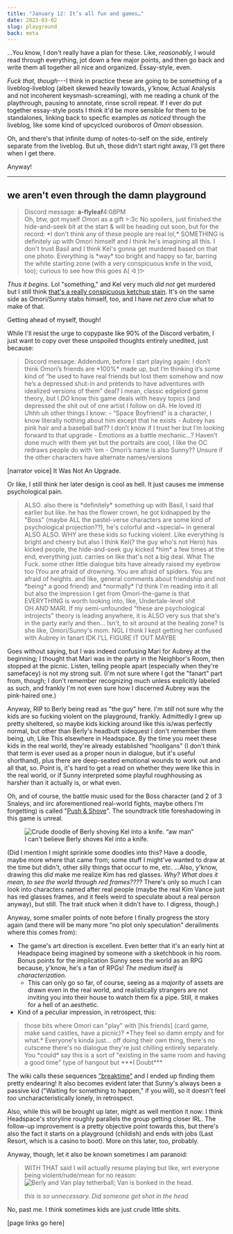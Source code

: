 ```yaml
---
title: "January 12: It’s all fun and games…"
date: 2023-03-02
slug: playground
back: meta
---
```

...You know, I don't really have a plan for these. Like, *reasonably,* I would read through everything, jot down a few major points, and then go back and write them all together all nice and organized. Essay-style, even.

*Fuck that, though*---I think in practice these are going to be something of a liveblog-liveblog (albeit skewed heavily towards, y'know, Actual Analysis and not incoherent keysmash-screaming), with me reading a chunk of the playthrough, pausing to annotate, rinse scroll repeat. If I ever *do* put together essay-style posts I think it'd be more sensible for them to be standalones, linking back to specfic examples *as noticed* through the liveblog, like some kind of upcyclced ouroboros of <i class="omo">Omori</i> obsession.

Oh, and there's that infinite dump of notes-to-self on the side, entirely separate from the liveblog. But uh, those didn't start right away, I'll get there when I get there.

Anyway!

----

## we aren't even through the damn playground
<blockquote class="dc" markdown="1">
<div class="dc-info"><span class="x">Discord message: </span><b>a-flyleaf</b><span class="time">4:08PM</span></div>
Oh, btw, got myself <i class="omo">Omori</i> as a gift >:3c No spoilers, just finished the hide-and-seek bit at the start & will be heading out soon, but for the record: *I don't think any of these people are real lol,* <em style="text-transform:uppercase;font-style:normal;">something</em> is definitely up with Omori himself and I think he's imagining all this. I don't trust Basil and I think Kel's gonna get murdered based on that one photo. Everything is *way* too bright and happy so far, barring the white starting zone (with a very conspicuous knife in the void, too); curious to see how this goes <span class="inline-block;">ᕕ( ᐛ )ᕗ</span>
</blockquote>

<i>Thus it begins.</i> Lol "something," and Kel very much *did not* get murdered but I still think [that's a really conspicuous ketchup stain](https://omori.fandom.com/wiki/PHOTO_ALBUM?file=DW_ALBUM_09.png). It's on the same side as Omori/Sunny stabs himself, too, and I have *net zero* clue what to make of that.

Getting ahead of myself, though!

While I'll resist the urge to copypaste like 90% of the Discord verbatim, I just want to copy over these unspoiled thoughts entirely unedited, just because:

<blockquote class="dc">
<div class="msg" markdown="1">
<span class="x">Discord message: </span>Addendum, before I start playing again: I don’t think Omori’s friends are *100%* made up, but I’m thinking it’s some kind of “he used to have real friends but lost them somehow and now he’s a depressed shut-in and pretends to have adventures with idealized versions of them” deal? I mean, classic edgelord game theory, but I <em style="text-transform:uppercase;">do</em> know this game deals with heavy topics (and depressed the shit out of one artist I follow on dA. He loved it)
</div><div class="msg" markdown="1">
Uhhh uh other things I know:
- “Space Boyfriend” is a character, I know literally nothing about him except that he exists
- Aubrey has pink hair and a baseball bat?? I don’t know if I trust her but I’m looking forward to that upgrade
- Emotions as a battle mechanic…? Haven’t done much with them yet but the portraits are cool, I like the OC redraws people do with ‘em
- Omori’s name is also Sunny?? Unsure if the other characters have alternate names/versions
</div></blockquote>

[narrator voice] It Was Not An Upgrade.

Or like, I still think her later design is cool as hell. It just causes me immense psychological pain.

<blockquote class="dc"><div class="msg" markdown="1">
<em style="text-transform:uppercase;font-style:normal;">Also.</em> also there is *definitely* something up with Basil, I said that earlier but like. he has the flower crown, he got kidnapped by the "Boss" (maybe <em style="text-transform:uppercase;font-style:normal;">all</em> the pastel-verse characters are some kind of psychological projection??), he's colorful and ~special~ in general
</div><div class="msg" markdown="1">
<em style="text-transform:uppercase;font-style:normal;">Also also. Why</em> are these kids so fucking violent. Like everything is bright and cheery but also I think Kel(? the guy who's not Hero) has kicked people, the hide-and-seek guy kicked *him* a few times at the end, everything just. carries on like that's not a big deal. What The Fuck. some other little dialogue bits have already raised my eyebrow too (You are afraid of drowning. You are afraid of spiders. You are afraid of heights. and like, general comments about friendship and not *being* a good friend) and *normally* I'd think I'm reading into it all but also the impression I get from Omori-the-game is that <em style="text-transform:uppercase;font-style:normal;">everything</em> is worth looking into, like, Undertale-level shit
</div><div class="msg" markdown="1">
<em style="text-transform:uppercase;font-style:normal;">Oh and Mari.</em> If my semi-unfounded "these are psychological introjects" theory is leading anywhere, it is <em style="text-transform:uppercase;font-style:normal;">also</em> very sus that she's in the party early and then... Isn't, to sit around at the healing zone? Is she like, Omori/Sunny's mom. NGL I think I kept getting her confused with Aubrey in fanart <em style="text-transform:uppercase;font-style:normal;">IDK I'll figure it out maybe</em>
</div></blockquote>

Goes without saying, but I was indeed confusing Mari for Aubrey at the beginning; I thought that Mari was in the party in the Neighbor's Room, then stopped at the picnic. Listen, telling people apart (especially when they're samefacey) is not my strong suit. (I'm not sure where I got the "fanart" part from, though; I don't remember recognizing much unless explicitly labeled as such, and frankly I'm not even sure how I discerned Aubrey was the pink-haired one.)

Anyway, RIP to Berly being read as "the guy" here. I'm *still* not sure why the kids are so fucking violent on the playground, frankly. Admittedly I grew up pretty sheltered, so maybe kids kicking around like this is/was perfectly normal, but other than Berly's headbutt sidequest I don't remember them being, uh, Like This elsewhere in Headspace. By the time you meet these kids in the real world, they're already established "hooligans" (I don't think that term is ever used as a proper noun in dialogue, but it's useful shorthand), plus there are deep-seated emotional wounds to work out and all that, so. Point is, it's hard to get a read on whether they were like this in the real world, or if Sunny interpreted some playful roughhousing as harsher than it actually is, or what even.

Oh, and of course, the battle music used for the Boss character (and 2 of 3 Snaleys, and iirc aforementioned real-world fights, maybe others I'm forgetting) is called "[Push & Shove](https://piped.video/watch?v=tnyNKmndmRg)". The soundtrack title foreshadowing in this game is unreal.

<figure id="doodl"><img src="{%include url.html%}/assets/img/misc/getshovedidiot.png" alt="Crude doodle of Berly shoving Kel into a knife. “aw man”" title="Crude doodle of Berly shoving Kel into a knife. “aw man”">
<figcaption markdown="1">
I can't believe Berly shoves Kel into a knife.
</figcaption></figure>

(Did I mention I might sprinkle some doodles into this? Have a doodle, maybe more where that came from; some stuff I might've wanted to draw at the time but didn't, other silly things that occur to me, etc. ...Also, y'know, drawing this *did* make me realize Kim has red glasses. *Why? What does it mean, to see the world through red frames????* There's only so much I can look into characters named after real people (maybe the real Kim Vance just has red glasses frames, and it feels weird to speculate about a real person anyway), but still. The trait *stuck* when it didn't have to. I digress, though.)

Anyway, some smaller points of note before I finally progress the story again (and there will be many more "no plot only speculation" derailments where this comes from):

- The game's art direction is excellent. Even better that it's an early hint at Headspace being imagined by someone with a sketchbook in his room. Bonus points for the implication Sunny sees the world as an RPG because, y'know, he's a fan of RPGs! *The medium itself is characterization.*
	- This can only go so far, of course, seeing as a *majority* of assets are drawn even in the real world, and realistically strangers are not inviting you into their house to watch them fix a pipe. Still, it makes for a hell of an aesthetic.
- Kind of a peculiar impression, in retrospect, this:

<blockquote class="dc" markdown="1">
those bits where Omori can "play" with [his friends] (card game, make sand castles, have a picnic)? *They feel so damn empty and for what.* Everyone's kinda just... off doing their own thing, there's no cutscene there's no dialogue they're just chilling entirely separately. You *could* say this is a sort of "existing in the same room and having a good time" type of hangout but ***I&nbsp;Doubt***
</blockquote>

The wiki calls these sequences ["breaktime"](https://omori.fandom.com/wiki/BREAKTIME) and I ended up finding them pretty endearing! It also becomes evident later that Sunny's always been a passive kid ("Waiting for something to happen," if you will), so it doesn't feel *too* uncharacteristically lonely, in retrospect.

Also, while this will be brought up later, might as well mention it now: I think Headspace's storyline roughly parallels the group getting closer IRL. The follow-up improvement is a pretty objective point towards this, but there's also the fact it starts on a playground (childish) and ends with jobs (Last Resort, which is a casino to boot). More on this later, too, probably.

Anyway, though, let it also be known sometimes I am paranoid:

<blockquote class="dc" markdown="1">
<span style="text-transform:uppercase;">with that</span> said I will actually resume playing but like, wrt everyone being violent/rude/mean for no reason:

<img src="https://cdn.discordapp.com/attachments/483318565022203904/1063262911579037857/image.png" alt="Berly and Van play tetherball; Van is bonked in the head." title="Berly and Van play tetherball; Van is bonked in the head.">

*this is so unnecessary. Did someone get shot in the head*
</blockquote>

No, past me. I think sometimes kids are just crude little shits.

[page links go here]